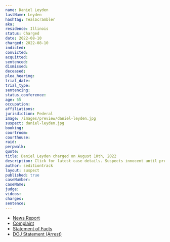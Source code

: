 ```yaml
---
name: Daniel Leyden
lastName: Leyden
hashtag: TealScrambler
aka:
residence: Illinois
status: Charged
date: 2022-08-10
charged: 2022-08-10
indicted:
convicted:
acquitted:
sentenced:
dismissed:
deceased:
plea_hearing:
trial_date:
trial_type:
sentencing:
status_conference:
age: 55
occupation:
affiliations:
jurisdiction: Federal
image: /images/preview/daniel-leyden.jpg
suspect: daniel-leyden.jpg
booking:
courtroom:
courthouse:
raid:
perpwalk:
quote:
title: Daniel Leyden charged on August 10th, 2022
description: Click for latest case details. Suspects innocent until proven guilty.
author: seditiontrack
layout: suspect
published: true
caseNumber: 
caseName:
judge:
videos:
charges:
sentence:
---
```

- [News Report](https://wgntv.com/news/chicago-news/local-brothers-charged-in-jan-6-capitol-riot/)
- [Complaint](https://www.justice.gov/usao-dc/case-multi-defendant/file/1528146/download)
- [Statement of Facts](https://www.justice.gov/usao-dc/case-multi-defendant/file/1528151/download)
- [DOJ Statement (Arrest)](https://www.justice.gov/usao-dc/pr/illinois-men-arrested-felony-and-misdemeanor-charges-actions-during-jan-6-capitol-breach)
